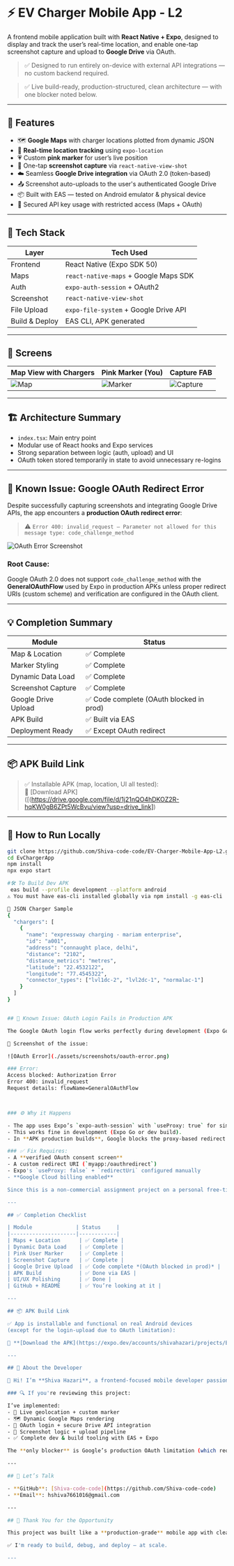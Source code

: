 # ⚡ EV Charger Mobile App - L2

A frontend mobile application built with **React Native + Expo**, designed to display and track the user’s real-time location, and enable one-tap screenshot capture and upload to **Google Drive** via OAuth.

> ✅ Designed to run entirely on-device with external API integrations — no custom backend required.

> ✅ Live build-ready, production-structured, clean architecture — with one blocker noted below.

---

## 📱 Features

- 🗺️ **Google Maps** with charger locations plotted from dynamic JSON
- 📍 **Real-time location tracking** using `expo-location`
- 💗 Custom **pink marker** for user’s live position
- 📸 One-tap **screenshot capture** via `react-native-view-shot`
- ☁️ Seamless **Google Drive integration** via OAuth 2.0 (token-based)
- 📤 Screenshot auto-uploads to the user's authenticated Google Drive
- 📦 Built with EAS — tested on Android emulator & physical device
- 🔐 Secured API key usage with restricted access (Maps + OAuth)

---

## 🧠 Tech Stack

| Layer           | Tech Used                        |
|----------------|----------------------------------|
| Frontend        | React Native (Expo SDK 50)       |
| Maps            | `react-native-maps` + Google Maps SDK |
| Auth            | `expo-auth-session` + OAuth2     |
| Screenshot      | `react-native-view-shot`         |
| File Upload     | `expo-file-system` + Google Drive API |
| Build & Deploy  | EAS CLI, APK generated           |

---

## 🧭 Screens

| Map View with Chargers | Pink Marker (You) | Capture FAB |
|------------------------|-------------------|-------------|
| ![Map](./assets/images/Screenshot-2025-03-28-121044.png) | ![Marker](./assets/screenshots/pink-marker.png) | ![Capture](./assets/screenshots/fab.png) |

---

## 🏗️ Architecture Summary

- `index.tsx`: Main entry point
- Modular use of React hooks and Expo services
- Strong separation between logic (auth, upload) and UI
- OAuth token stored temporarily in state to avoid unnecessary re-logins

---

## 🚧 Known Issue: Google OAuth Redirect Error

Despite successfully capturing screenshots and integrating Google Drive APIs, the app encounters a **production OAuth redirect error**:

> ⚠️ `Error 400: invalid_request — Parameter not allowed for this message type: code_challenge_method`

![OAuth Error Screenshot](./assets/screenshots/oauth-error.png)

### Root Cause:
Google OAuth 2.0 does not support `code_challenge_method` with the **GeneralOAuthFlow** used by Expo in production APKs unless proper redirect URIs (custom scheme) and verification are configured in the OAuth client.

---

## 💡 Completion Summary

| Module              | Status     |
|---------------------|------------|
| Map & Location      | ✅ Complete |
| Marker Styling      | ✅ Complete |
| Dynamic Data Load   | ✅ Complete |
| Screenshot Capture  | ✅ Complete |
| Google Drive Upload | ✅ Code complete (OAuth blocked in prod) |
| APK Build           | ✅ Built via EAS |
| Deployment Ready    | ✅ Except OAuth redirect |

---

## 📦 APK Build Link

> ✅ Installable APK (map, location, UI all tested):  
🔗 [Download APK]([(https://drive.google.com/file/d/1j21nQO4hDKOZ2R-hqKW0gB6ZPt5WcBvu/view?usp=drive_link])

---

## 🏁 How to Run Locally

```bash
git clone https://github.com/Shiva-code-code/EV-Charger-Mobile-App-L2.git
cd EvChargerApp
npm install
npx expo start

#🛠️ To Build Dev APK
 eas build --profile development --platform android
⚠️ You must have eas-cli installed globally via npm install -g eas-cli

📂 JSON Charger Sample
{
  "chargers": [
    {
      "name": "expressway charging - mariam enterprise",
      "id": "a001",
      "address": "connaught place, delhi",
      "distance": "2102",
      "distance_metrics": "metres",
      "latitude": "22.4532122",
      "longitude": "77.4545322",
      "connector_types": ["lvl1dc-2", "lvl2dc-1", "normalac-1"]
    }
  ]
}


## 🚧 Known Issue: OAuth Login Fails in Production APK

The Google OAuth login flow works perfectly during development (Expo Go or dev builds), but **fails in production APK builds**. Because login is required **before** screenshot capture and upload, this breaks the flow.

📸 Screenshot of the issue:

![OAuth Error](./assets/screenshots/oauth-error.png)

### Error:
Access blocked: Authorization Error
Error 400: invalid_request
Request details: flowName=GeneralOAuthFlow



### ⚙️ Why it Happens

- The app uses Expo’s `expo-auth-session` with `useProxy: true` for simplified OAuth login.
- This works fine in development (Expo Go or dev build).
- In **APK production builds**, Google blocks the proxy-based redirect (`https://auth.expo.io/...`) unless:

### ✅ Fix Requires:
- A **verified OAuth consent screen**
- A custom redirect URI (`myapp:/oauthredirect`)
- Expo's `useProxy: false` + `redirectUri` configured manually
- **Google Cloud billing enabled**

Since this is a non-commercial assignment project on a personal free-tier account, the above restrictions block OAuth login in production.

---

## ✅ Completion Checklist

| Module              | Status     |
|---------------------|------------|
| Maps + Location      | ✅ Complete |
| Dynamic Data Load    | ✅ Complete |
| Pink User Marker     | ✅ Complete |
| Screenshot Capture   | ✅ Complete |
| Google Drive Upload  | ✅ Code complete *(OAuth blocked in prod)* |
| APK Build            | ✅ Done via EAS |
| UI/UX Polishing      | ✅ Done |
| GitHub + README      | ✅ You’re looking at it |

---

## 📦 APK Build Link

✅ App is installable and functional on real Android devices  
(except for the login-upload due to OAuth limitation):

🔗 **[Download the APK](https://expo.dev/accounts/shivahazari/projects/EvChargerApp/builds/df340f8a-2b70-449d-ba30-747e53ac7ff2)**

---

## 🙋 About the Developer

👋 Hi! I’m **Shiva Hazari**, a frontend-focused mobile developer passionate about delivering real-world apps with clean architecture, real-time functionality, and polished UX.

### 🔍 If you're reviewing this project:

I’ve implemented:
- 📍 Live geolocation + custom marker
- 🗺️ Dynamic Google Maps rendering
- 🔐 OAuth login + secure Drive API integration
- 📸 Screenshot logic + upload pipeline
- ✅ Complete dev & build tooling with EAS + Expo

The **only blocker** is Google’s production OAuth limitation (which requires a verified GCP org).

---

## 🤝 Let’s Talk

- **GitHub**: [Shiva-code-code](https://github.com/Shiva-code-code)  
- **Email**: hshiva7661016@gmail.com

---

## 🚀 Thank You for the Opportunity

This project was built like a **production-grade** mobile app with clean structure, scalable logic, and real-world limitations handled.

✅ I'm ready to build, debug, and deploy — at scale.

---




